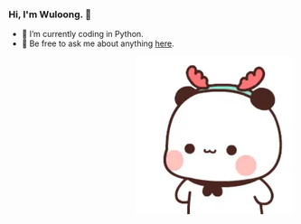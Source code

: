 ### Hi, I'm Wuloong. 👋

- 🤔 I’m currently coding in Python.
- 💬 Be free to ask me about anything [here](https://github.com/HermioneX/HermioneX/issues).
<img align="right" height="280" src="https://github.com/HermioneX/HermioneX/blob/main/yier.webp">
</div>

